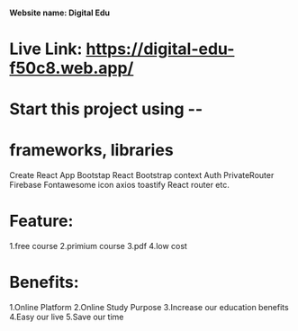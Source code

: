 ####  Website name: Digital Edu
# Live Link: https://digital-edu-f50c8.web.app/

# Start this project using -- 
# frameworks, libraries
Create React App
Bootstap
React Bootstrap
context
Auth
PrivateRouter
Firebase
Fontawesome icon
axios
toastify 
React router
etc.

# Feature:
1.free course
2.primium course
3.pdf
4.low cost
# Benefits:
1.Online Platform 
2.Online Study Purpose
3.Increase our education benefits
4.Easy our live
5.Save our time